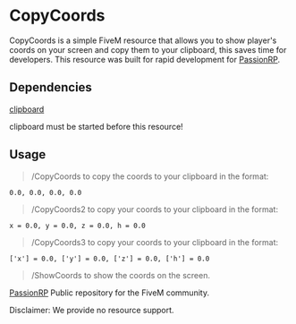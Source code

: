 # CopyCoords

CopyCoords is a simple FiveM resource that allows you to show player's coords on your screen and copy them to your clipboard, this saves time for developers. This resource was built for rapid development for [PassionRP](https://passionrp.com/).

## Dependencies 

[clipboard](https://github.com/throwarray/clipboard)

clipboard must be started before this resource!

## Usage

> /CopyCoords to copy the coords to your clipboard in the format: 

`0.0, 0.0, 0.0, 0.0`

> /CopyCoords2 to copy your coords to your clipboard in the format: 

`x = 0.0, y = 0.0, z = 0.0, h = 0.0`

> /CopyCoords3 to copy your coords to your clipboard in the format: 

`['x'] = 0.0, ['y'] = 0.0, ['z'] = 0.0, ['h'] = 0.0`

> /ShowCoords to show the coords on the screen.


[PassionRP](https://passionrp.com/) Public repository for the FiveM community.

Disclaimer: We provide no resource support.
